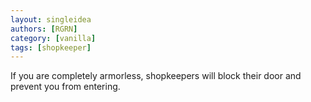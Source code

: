 ```yaml
---
layout: singleidea
authors: [RGRN]
category: [vanilla]
tags: [shopkeeper]
---
```

If you are completely armorless, shopkeepers will block their door and prevent you from entering.
